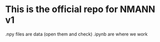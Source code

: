 # This is the official repo for NMANN v1

.npy files are data (open them and check)
.ipynb are where we work

